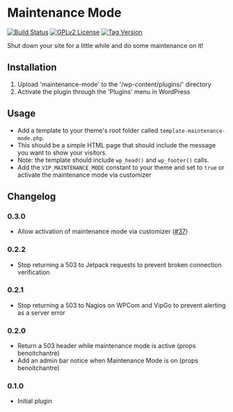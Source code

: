 # Maintenance Mode

[![Build Status](https://api.travis-ci.com/Automattic/maintenance-mode.svg?branch=master)](https://api.travis-ci.com/Automattic/maintenance-mode)
[![GPLv2 License](https://img.shields.io/github/license/Automattic/maintenance-mode.svg)](https://www.gnu.org/licenses/gpl.html)
[![Tag Version](https://img.shields.io/github/tag/Automattic/maintenance-mode.svg)](https://wordpress.org/plugins/maintenance-mode/)

Shut down your site for a little while and do some maintenance on it!

## Installation

1. Upload 'maintenance-mode' to the '/wp-content/plugins/' directory
2. Activate the plugin through the 'Plugins' menu in WordPress

## Usage

- Add a template to your theme's root folder called `template-maintenance-mode.php`.
- This should be a simple HTML page that should include the message you want to show your visitors.
- Note: the template should include `wp_head()` and `wp_footer()` calls.
- Add the `VIP_MAINTENANCE_MODE` constant to your theme and set to `true` or activate the maintenance mode via customizer

## Changelog

### 0.3.0

* Allow activation of maintenance mode via customizer ([#37](https://github.com/Automattic/maintenance-mode-wp/issues/37))

### 0.2.2

* Stop returning a 503 to Jetpack requests to prevent broken connection verification

### 0.2.1

* Stop returning a 503 to Nagios on WPCom and VipGo to prevent alerting as a server error

### 0.2.0

* Return a 503 header while maintenance mode is active (props benoitchantre)
* Add an admin bar notice when Maintenance Mode is on (props benoitchantre)

### 0.1.0

* Initial plugin
